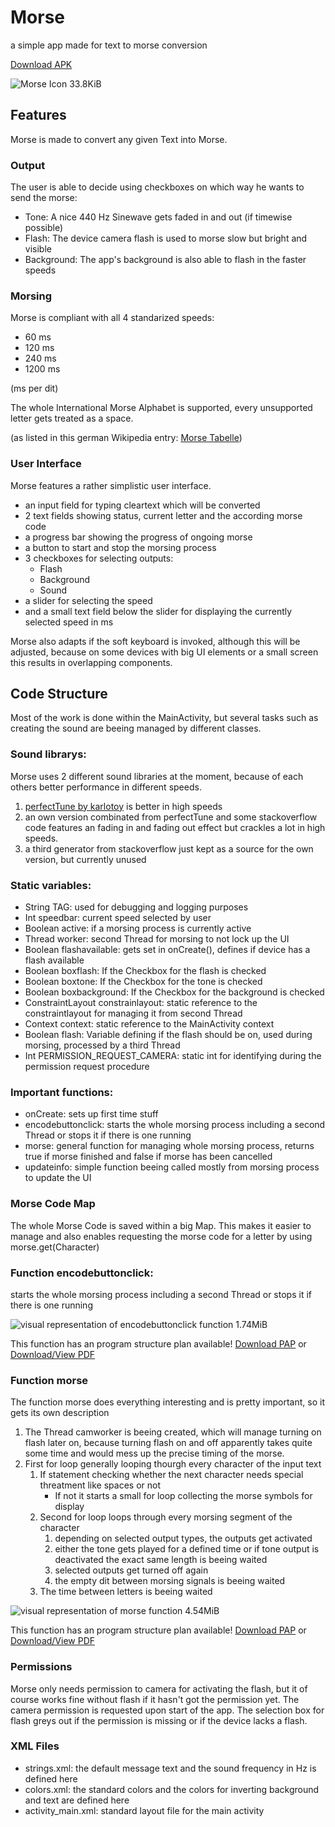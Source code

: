 # Morse
a simple app made for text to morse conversion

[Download APK](https://github.com/programminghoch10/Morse/raw/master/app/release/app-release.apk)

![Morse Icon 33.8KiB](https://github.com/programminghoch10/Morse/raw/master/icon/morse.png)

## Features
Morse is made to convert any given Text into Morse.

### Output
The user is able to decide using checkboxes on which way he wants to send the morse:
* Tone: A nice 440 Hz Sinewave gets faded in and out (if timewise possible)
* Flash: The device camera flash is used to morse slow but bright and visible
* Background: The app's background is also able to flash in the faster speeds

### Morsing
Morse is compliant with all 4 standarized speeds:
* 60 ms
* 120 ms
* 240 ms
* 1200 ms

(ms per dit)

The whole International Morse Alphabet is supported, every unsupported letter gets treated as a space.

(as listed in this german Wikipedia entry: [Morse Tabelle](https://de.wikipedia.org/wiki/Morsezeichen#Standard-Codetabelle))

### User Interface

Morse features a rather simplistic user interface.
* an input field for typing cleartext which will be converted
* 2 text fields showing status, current letter and the according morse code
* a progress bar showing the progress of ongoing morse
* a button to start and stop the morsing process
* 3 checkboxes for selecting outputs:
  * Flash
  * Background
  * Sound
* a slider for selecting the speed
* and a small text field below the slider for displaying the currently selected speed in ms

Morse also adapts if the soft keyboard is invoked, although this will be adjusted, because on some devices with big UI elements or a small screen this results in overlapping components.


## Code Structure

Most of the work is done within the MainActivity, but several tasks such as creating the sound are beeing managed by different classes.

### Sound librarys:

Morse uses 2 different sound libraries at the moment, because of each others better performance in different speeds.

1. [perfectTune by karlotoy](https://github.com/karlotoy/perfectTune) is better in high speeds
1. an own version combinated from perfectTune and some stackoverflow code features an fading in and fading out effect but crackles a lot in high speeds.
1. a third generator from stackoverflow just kept as a source for the own version, but currently unused


### Static variables:
* String TAG: used for debugging and logging purposes
* Int speedbar: current speed selected by user
* Boolean active: if a morsing process is currently active
* Thread worker: second Thread for morsing to not lock up the UI
* Boolean flashavailable: gets set in onCreate(), defines if device has a flash available
* Boolean boxflash: If the Checkbox for the flash is checked
* Boolean boxtone: If the Checkbox for the tone is checked
* Boolean boxbackground: If the Checkbox for the background is checked
* ConstraintLayout constrainlayout: static reference to the constraintlayout for managing it from second Thread
* Context context: static reference to the MainActivity context
* Boolean flash: Variable defining if the flash should be on, used during morsing, processed by a third Thread
* Int PERMISSION_REQUEST_CAMERA: static int for identifying during the permission request procedure

### Important functions:
* onCreate: sets up first time stuff
* encodebuttonclick: starts the whole morsing process including a second Thread or stops it if there is one running
* morse: general function for managing whole morsing process, returns true if morse finished and false if morse has been cancelled
* updateinfo: simple function beeing called mostly from morsing process to update the UI

### Morse Code Map
The whole Morse Code is saved within a big Map.
This makes it easier to manage and also enables requesting the morse code for a letter by using morse.get(Character)

### Function encodebuttonclick:
starts the whole morsing process including a second Thread or stops it if there is one running

![visual representation of encodebuttonclick function 1.74MiB](https://github.com/programminghoch10/Morse/raw/master/documentation/encodebuttonclick.png)

This function has an program structure plan available!
[Download PAP](https://github.com/programminghoch10/Morse/raw/master/documentation/Morse.pap)
or
[Download/View PDF](https://github.com/programminghoch10/Morse/raw/master/documentation/morse.pdf)

### Function morse
The function morse does everything interesting and is pretty important, so it gets its own description

1. The Thread camworker is beeing created, which will manage turning on flash later on, because turning flash on and off apparently takes quite some time and would mess up the precise timing of the morse.
1. First for loop generally looping thourgh every character of the input text
   1. If statement checking whether the next character needs special threatment like spaces or not
      * If not it starts a small for loop collecting the morse symbols for display
   1. Second for loop loops through every morsing segment of the character
      1. depending on selected output types, the outputs get activated
      1. either the tone gets played for a defined time or if tone output is deactivated the exact same length is beeing waited
      1. selected outputs get turned off again
      1. the empty dit between morsing signals is beeing waited
   1. The time between letters is beeing waited

![visual representation of morse function 4.54MiB](https://github.com/programminghoch10/Morse/raw/master/documentation/morse.png)

This function has an program structure plan available!
[Download PAP](https://github.com/programminghoch10/Morse/raw/master/documentation/Morse.pap)
or
[Download/View PDF](https://github.com/programminghoch10/Morse/raw/master/documentation/morse.pdf)

### Permissions
Morse only needs permission to camera for activating the flash, but it of course works fine without flash if it hasn't got the permission yet.
The camera permission is requested upon start of the app.
The selection box for flash greys out if the permission is missing or if the device lacks a flash.

### XML Files

- strings.xml: the default message text and the sound frequency in Hz is defined here
- colors.xml: the standard colors and the colors for inverting background and text are defined here
- activity_main.xml: standard layout file for the main activity


